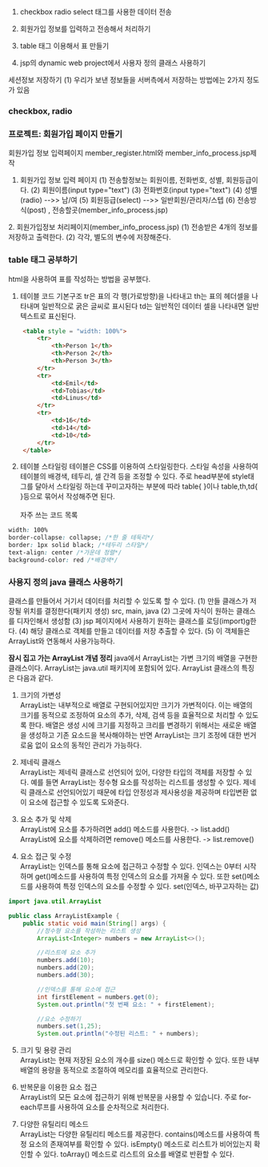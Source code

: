 1. checkbox radio select 태그를 사용한 데이터 전송

2. 회원가입 정보를 입력하고 전송해서 처리하기

3. table 태그 이용해서 표 만들기
4. jsp의 dynamic web project에서 사용자 정의 클래스 사용하기




세션정보 저장하기
(1) 우리가 보낸 정보들을 서버측에서 저장하는 방법에는 2가지 정도가 있음

<h3>checkbox, radio
<h3>프로젝트: 회원가입 페이지 만들기</h3>
회원가입 정보 입력페이지 member_register.html와 member_info_process.jsp제작

1. 회원가입 정보 입력 페이지
(1) 전송할정보는 회원이름, 전화번호, 성별, 회원등급이다.
(2) 회원이름(input type="text") 
(3) 전화번호(input type="text")
(4) 성별(radio) -->> 남/여
(5) 회원등급(select) -->> 일반회원/관리자/스텝
(6) 전송방식(post) , 전송할곳(member_info_process.jsp)

​2. 회원가입정보 처리페이지(member_info_process.jsp)
(1) 전송받은 4개의 정보를 저장하고 출력한다.
(2) 각각, 별도의 변수에 저장해준다.

<h3>table 태그 공부하기</h3>
html을 사용하여 표를 작성하는 방법을 공부했다.

1. 테이블 코드 기본구조
tr은 표의 각 행(가로방향)을 나타내고 th는 표의 헤더셀을 나타내며 일반적으로 굵은 글씨로 표시된다
td는 일반적인 데이터 셀을 나타내면 일반 텍스트로 표신된다.

```html
	<table style = "width: 100%">
		<tr>
			<th>Person 1</th>
			<th>Person 2</th>
			<th>Person 3</th>
		</tr>
		<tr>
			<td>Emil</td>
			<td>Tobias</td>
			<td>Linus</td>
		</tr>
		<tr>
			<td>16</td>
			<td>14</td>
			<td>10</td>
		</tr>
	</table>
```

2. 테이블 스타일링
테이블은 CSS를 이용하여 스타일링한다.
스타일 속성을 사용하여 테이블의 배경색, 테두리, 셀 간격 등을 조정할 수 있다.
주로 head부분에 style태그를 달아서 스타일링 하는데 꾸미고자하는 부분에 따라 table{ }이나 table,th,td{ }등으로 묶어서 작성해주면 된다.
<br><br> 자주 쓰는 코드 목록

```css
width: 100%
border-collapse: collapse; /*한 줄 테둑리*/
border: 1px solid black; /*테두리 스타일*/
text-align: center /*가운데 정렬*/
background-color: red /*배경색*/
```

<h3>사용지 정의 java 클래스 사용하기</h3>
클래스를 만들어서 거기서 데이터를 처리할 수 있도록 할 수 있다.
(1) 만들 클래스가 저장될 위치를 결정한다(패키지 생성)
src, main, java
(2) 그곳에 자식이 원하는 클래스를 디자인해서 생성함
(3) jsp 페이지에서 사용하기 원하는 클래스를 로딩(import)g한다.
(4) 해당 클래스로 객체를 만들고 데이터를 저장 추출할 수 있다.
(5) 이 객체들은 ArrayList와 연동해서 사용가능하다.

**잠시 집고 가는 ArrayList 개념 정리**
java에서 ArrayList는 가변 크기의 배열을 구현한 클래스이다.
ArrayList는 java.util 패키지에 포함되어 있다.
ArrayList 클래스의 특징은 다음과 같다.

1. 크기의 가변성<br>
ArrayList는 내부적으로 배열로 구현되어있지만 크기가 가변적이다.
이는 배열의 크기를 동적으로 조정하여 요소의 추가, 삭제, 검색 등을 효율적으로 처리할 수 있도록 한다.
배열은 생성 시에 크기를 지정하고 크리를 변경하기 위해서는 새로운 배열을 생성하고 기존 요소드을 복사해야하는 반면 ArrayList는 크기 조정에 대한 번거로움 없이 요소의 동적인 관리가 가능하다.

3. 제네릭 클래스<br>
ArrayList는 제네릭 클래스로 선언되어 있어, 다양한 타입의 객체를 저장할 수 있다.
예를 들면 ArrayList<Integer>는 정수형 요소를 작성하는 리스트를 생성할 수 있다.
제네릭 클래스로 선언되어있기 때문에 타입 안정성과 제사용성을 제공하며 타입변환 없이 요소에 접근할 수 있도록 도와준다.

4. 요소 추가 및 삭제<br>
ArrayList에 요소를 추가하려면 add() 메소드를 사용한다. -> list.add()<br>
ArrayList에 요소를 삭제하려면 remove() 메소드를 사용한다. -> list.remove()<br>

5. 요소 접근 및 수정<br>
ArrayList는 인덱스를 통해 요소에 접근하고 수정할 수 있다.
인덱스는 0부터 시작하며 get()메소드를 사용하여 특정 인덱스의 요소를 가져올 수 있다.
또한 set()메소드를 사용하여 특정 인덱스의 요소를 수정할 수 있다. set(인덱스, 바꾸고자하는 값)

```java
import java.util.ArrayList

public class ArrayListExample {
	public static void main(String[] args) {
		//정수형 요소를 작성하는 리스트 생성
		ArrayList<Integer> numbers = new ArrayList<>();

		//리스트에 요소 추가
		numbers.add(10);
		numbers.add(20);
		numbers.add(30);

		//인덱스를 통해 요소에 접근
		int firstElement = numbers.get(0);
		System.out.println("첫 번째 요소: " + firstElement);

		//요소 수정하기
		numbers.set(1,25);
		System.out.println("수정된 리스트: " + numbers);
```

5. 크기 및 용량 관리<br>
ArrayList는 현재 저장된 요소의 개수를 size() 메소드로 확인할 수 있다.
또한 내부 배열의 용량을 동적으로 조절하여 메모리를 효율적으로 관리한다.

6. 반복문을 이용한 요소 접근<br>
ArrayList의 모든 요소에 접근하기 위해 반복문을 사용할 수 있습니다.
주로 for-each루프를 사용하여 요소를 순차적으로 처리한다.

7. 다양한 유틸리티 메소드<br>
ArrayList는 다양한 유틸리티 메소드를 제공한다.
contains()메소드를 사용하여 특정 요소의 존재여부를 확인할 수 있다.
isEmpty() 메소드로 리스트가 비어있는지 확인할 수 있다.
toArray() 메소드로 리스트의 요소를 배열로 반환할 수 있다.
